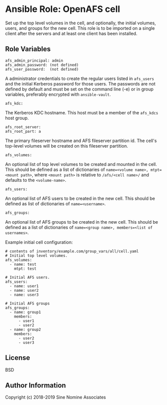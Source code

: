 # Ansible Role: OpenAFS cell

Set up the top level volumes in the cell, and optionally, the initial
volumes, users, and groups for the new cell. This role is to be imported on a
single client after the servers and at least one client has been installed.

## Role Variables

    afs_admin_principal: admin
    afs_admin_password: (not defined)
    afs_user_password:  (not defined)

A administrator credentials to create the regular users listed in `afs_users`
and the initial Kerberos password for those users.  The passwords are not
defined by default and must be set on the command line (-e) or in group
variables, preferably encrypted with `ansible-vault`.

    afs_kdc:

The Kerberos KDC hostname. This host must be a member of the `afs_kdcs` host group.

    afs_root_server:
    afs_root_part: a

The primary fileserver hostname and AFS fileserver partition id. The cell's
top-level volumes will be created on this fileserver partition.

    afs_volumes:

An optional list of top level volumes to be created and mounted in the cell.
This should be defined as a list of dictionaries of `name=<volume name>,
mtpt=<mount path>`, where `<mount path>` is relative to `/afs/<cell name>/`
and defaults to the `<volume-name>`.

    afs_users:

An optional list of AFS users to be created in the new cell. This should be
defined as list of dictionaries of `name=<username>`.

    afs_groups:

An optional list of AFS groups to be created in the new cell. This should be
defined as a list of dictionaries of `name=<group name>, members=<list of
usernames>`.

Example initial cell configuration:

    # contents of inventory/example.com/group_vars/all/cell.yaml
    # Initial top level volumes.
    afs_volumes:
      - name: test
        mtpt: test

    # Initial AFS users.
    afs_users:
      - name: user1
      - name: user2
      - name: user3

    # Initial AFS groups
    afs_groups:
      - name: group1
        members:
          - user1
          - user2
      - name: group2
        members:
          - user2
          - user3


## License

BSD

## Author Information

Copyright (c) 2018-2019 Sine Nomine Associates
